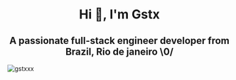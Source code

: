 <div>
<h1 align="center">Hi 👋, I'm Gstx</h1>
<h2 align="center">A passionate full-stack engineer developer from Brazil, Rio de janeiro \0/</h2>
<div><img align="center" src="https://github-readme-streak-stats.herokuapp.com/?user=gstxxx&" alt="gstxxx" />
  
</div></div>
